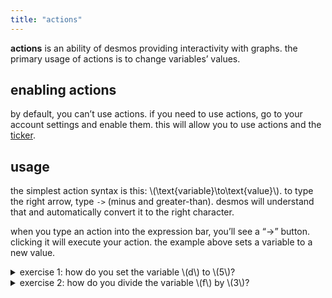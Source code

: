```yaml
---
title: "actions"
---
```


**actions** is an ability of desmos providing interactivity with graphs. the primary usage of actions is to change variables’ values.

## enabling actions

by default, you can’t use actions. if you need to use actions, go to your account settings and enable them. this will allow you to use actions and the [ticker](/funcs/ticker).

## usage

the simplest action syntax is this: \\(\text{variable}\to\text{value}\\). to type the right arrow, type `->` (minus and greater-than). desmos will understand that and automatically convert it to the right character.

when you type an action into the expression bar, you’ll see a “->” button. clicking it will execute your action. the example above sets a variable to a new value.

<details>
<summary>exercise 1: how do you set the variable \(d\) to \(5\)?</summary>
answer: to do that, you type “$d \to 5$”.
</details>
<details>
<summary>exercise 2: how do you divide the variable \(f\) by \(3\)?</summary>
answer: to do that, you type “$f\to\frac{f}{3}$”.
</details>